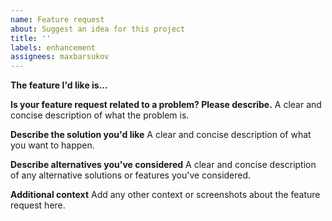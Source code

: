 ```yaml
---
name: Feature request
about: Suggest an idea for this project
title: ''
labels: enhancement
assignees: maxbarsukov
---
```


**The feature I'd like is...**

**Is your feature request related to a problem? Please describe.**
A clear and concise description of what the problem is.

**Describe the solution you'd like**
A clear and concise description of what you want to happen.

**Describe alternatives you've considered**
A clear and concise description of any alternative solutions or features you've considered.

**Additional context**
Add any other context or screenshots about the feature request here.